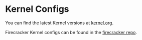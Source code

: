 Kernel Configs
==============

You can find the latest Kernel versions at [kernel.org](https://www.kernel.org).

Firecracker Kernel configs can be found in the [firecracker repo](https://github.com/firecracker-microvm/firecracker/tree/main/resources/guest_configs).